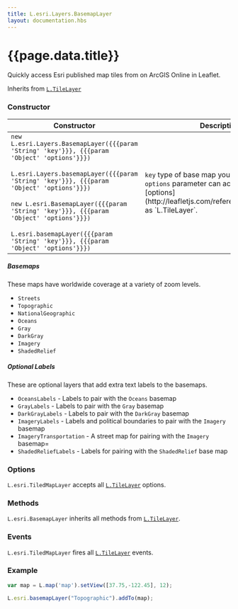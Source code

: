 ```yaml
---
title: L.esri.Layers.BasemapLayer
layout: documentation.hbs
---
```


# {{page.data.title}}

Quickly access Esri published map tiles from on ArcGIS Online in Leaflet.

Inherits from [`L.TileLayer`](http://leafletjs.com/reference.html#tilelayer)

### Constructor

<table>
    <thead>
        <tr>
            <th>Constructor</th>
            <th>Description</th>
        </tr>
    </thead>
    <tbody>
        <tr>
            <td><code class="nobr">new L.esri.Layers.BasemapLayer({{{param 'String' 'key'}}}, {{{param 'Object' 'options'}}})</code><br><br><code class="nobr">L.esri.Layers.basemapLayer({{{param 'String' 'key'}}}, {{{param 'Object' 'options'}}})</code><br><br><code class="nobr">new L.esri.BasemapLayer({{{param 'String' 'key'}}}, {{{param 'Object' 'options'}}})</code><br><br><code class="nobr">L.esri.basemapLayer({{{param 'String' 'key'}}}, {{{param 'Object' 'options'}}})</code></td>
            <td><code>key</code> type of base map you want to add. The <code>options</code> parameter can accept the same [options](http://leafletjs.com/reference.html#tilelayer) as `L.TileLayer`.</td>
        </tr>
    </tbody>
</table>

##### Basemaps

These maps have worldwide coverage at a variety of zoom levels.

* `Streets`
* `Topographic`
* `NationalGeographic`
* `Oceans`
* `Gray`
* `DarkGray`
* `Imagery`
* `ShadedRelief`

##### Optional Labels

These are optional layers that add extra text labels to the basemaps.

* `OceansLabels` - Labels to pair with the `Oceans` basemap
* `GrayLabels` - Labels to pair with the `Gray` basemap
* `DarkGrayLabels` - Labels to pair with the `DarkGray` basemap
* `ImageryLabels` - Labels and political boundaries to pair with the `Imagery` basemap
* `ImageryTransportation` - A street map for pairing with the `Imagery` basemap=
* `ShadedReliefLabels` - Labels for pairing with the `ShadedRelief` base map

### Options

`L.esri.TiledMapLayer` accepts all [`L.TileLayer`](http://leafletjs.com/reference.html#tilelayer-options) options.

### Methods

`L.esri.BasemapLayer` inherits all methods from [`L.TileLayer`](http://leafletjs.com/reference.html#tilelayer).

### Events

`L.esri.TiledMapLayer` fires all  [`L.TileLayer`](http://leafletjs.com/reference.html#tilelayer) events.

### Example

```js
var map = L.map('map').setView([37.75,-122.45], 12);

L.esri.basemapLayer("Topographic").addTo(map);
```
